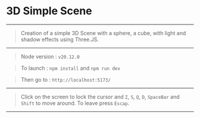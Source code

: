 # 3D Simple Scene

---

> Creation of a simple 3D Scene with a sphere, a cube, with light and shadow effects using Three.JS.

---

> Node version : `v20.12.0`

> To launch : `npm install` and `npm run dev`

> Then go to : `http://localhost:5173/`

---

> Click on the screen to lock the cursor and `Z`, `S`, `Q`, `D`, `SpaceBar` and `Shift` to move around. To leave press `Escap`.

---
